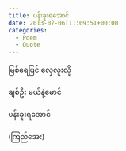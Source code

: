 ```yaml
---
title: ပန်းခူးရအောင်
date: 2013-07-06T11:09:51+00:00
categories:
  - Poem
  - Quote
---
```

မြစ်ရေပြင် လှေလူးလို့
  
ချစ်ဦး မယ်နဲ့မောင်
  
ပန်းခူးရအောင်

(ကြည်အေး)